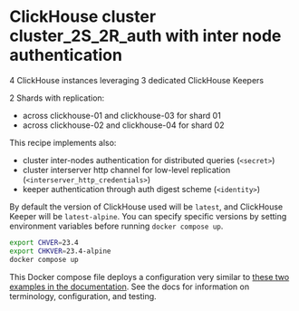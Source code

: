 # ClickHouse cluster cluster_2S_2R_auth with inter node authentication

4 ClickHouse instances leveraging 3 dedicated ClickHouse Keepers

2 Shards with replication:
- across clickhouse-01 and clickhouse-03 for shard 01
- across clickhouse-02 and clickhouse-04 for shard 02

This recipe implements also:

- cluster inter-nodes authentication for distributed queries (`<secret>`)
- cluster interserver http channel for low-level replication (`<interserver_http_credentials>`)
- keeper authentication through auth digest scheme (`<identity>`)

By default the version of ClickHouse used will be `latest`, and ClickHouse Keeper
will be `latest-alpine`.  You can specify specific versions by setting environment
variables before running `docker compose up`.

```bash
export CHVER=23.4
export CHKVER=23.4-alpine
docker compose up
```

This Docker compose file deploys a configuration very similar to [these two
examples in the documentation](https://clickhouse.com/docs/en/architecture/introduction).
See the docs for information on terminology, configuration, and testing.
